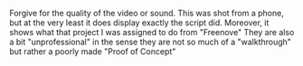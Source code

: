Forgive for the quality of the video or sound. This was shot from a phone, but at the very least it does display exactly the script did. Moreover, it shows what that project I was assigned to do from "Freenove"
They are also a bit "unprofessional" in the sense they are not so much of a "walkthrough" but rather a poorly made "Proof of Concept"
